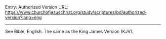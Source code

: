 Entry: Authorized Version
URL: https://www.churchofjesuschrist.org/study/scriptures/bd/authorized-version?lang=eng

---

See Bible, English. The same as the King James Version (KJV).
